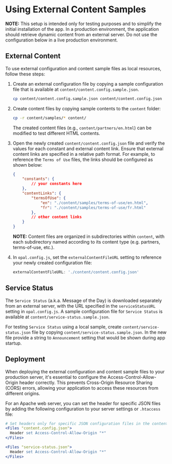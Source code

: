 # Using External Content Samples

**NOTE:** This setup is intended only for testing purposes and to simplify the initial
installation of the app. In a production environment, the application should retrieve
dynamic content from an external server. Do not use the configuration below in a live
production environment.

## External Content

To use external configuration and content sample files as local resources,
follow these steps:

1. Create an external configuration file by copying a sample configuration file that is
available at `content/content.config.sample.json`.

    ```bash
    cp content/content.config.sample.json content/content.config.json
    ```

2. Create content files by copying sample contents to the `content` folder:

    ```bash
    cp -r content/samples/* content/
    ```

    The created content files (e.g., `content/partners/en.html`) can be modified to test
    different HTML contents.

3. Open the newly created `content/content.config.json` file and verify the values for
each constant and external content link. Ensure that external content links are specified
in a relative path format. For example, to reference the `Terms of Use` files, the links
should be configured as shown below:

    ```json
    {
        "constants": {
            // your constants here
        },
        "contentLinks": {
            "termsOfUse": {
                "en": "./content/samples/terms-of-use/en.html",
                "fr": "./content/samples/terms-of-use/fr.html"
            },
            // other content links
        }
    }
    ```

    **NOTE:** Content files are organized in subdirectories within `content`,
    with each subdirectory named according to its content type  (e.g. partners, terms-of-use, etc.).

4. In `opal.config.js`, set the `externalContentFileURL` setting to reference
your newly created configuration file:

    ```javascript
    externalContentFileURL: './content/content.config.json'
    ```

## Service Status

The `Service Status` (a.k.a. Message of the Day) is downloaded separately from an
external server, with the URL specified in the `serviceStatusURL` setting in
`opal.config.js`. A sample configuration file for `Service Status` is available at
`content/service-status.sample.json`.

For testing `Service Status` using a local sample, create
`content/service-status.json` file by
copying `content/service-status.sample.json`.
In the new file provide a string to `Announcement` setting that would
be shown during app startup.

## Deployment

When deploying the external configuration and content sample files to your production
server, it's essential to configure the Access-Control-Allow-Origin header
correctly. This prevents Cross-Origin Resource Sharing (CORS) errors, allowing your
application to access these resources from different origins.

For an Apache web server, you can set the header for specific JSON files by adding
the following configuration to your server settings or `.htaccess` file:

```apache
# Set headers only for specific JSON configuration files in the content directory
<Files "content.config.json">
  Header set Access-Control-Allow-Origin "*"
</Files>

<Files "service-status.json">
  Header set Access-Control-Allow-Origin "*"
</Files>
```
